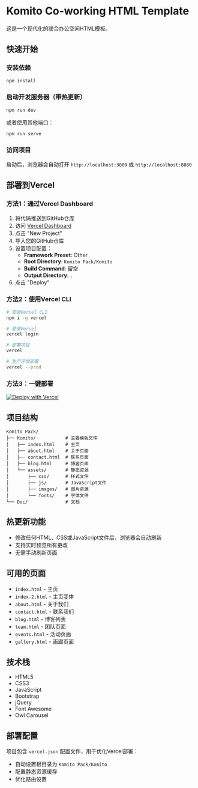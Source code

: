 # Komito Co-working HTML Template

这是一个现代化的联合办公空间HTML模板。

## 快速开始

### 安装依赖
```bash
npm install
```

### 启动开发服务器（带热更新）
```bash
npm run dev
```

或者使用其他端口：
```bash
npm run serve
```

### 访问项目
启动后，浏览器会自动打开 `http://localhost:3000` 或 `http://localhost:8080`

## 部署到Vercel

### 方法1：通过Vercel Dashboard
1. 将代码推送到GitHub仓库
2. 访问 [Vercel Dashboard](https://vercel.com/dashboard)
3. 点击 "New Project"
4. 导入您的GitHub仓库
5. 设置项目配置：
   - **Framework Preset**: Other
   - **Root Directory**: `Komito Pack/Komito`
   - **Build Command**: 留空
   - **Output Directory**: `.`
6. 点击 "Deploy"

### 方法2：使用Vercel CLI
```bash
# 安装Vercel CLI
npm i -g vercel

# 登录Vercel
vercel login

# 部署项目
vercel

# 生产环境部署
vercel --prod
```

### 方法3：一键部署
[![Deploy with Vercel](https://vercel.com/button)](https://vercel.com/new/clone?repository-url=https://github.com/eileenchen710/ninthresources.git&project-name=komito-co-working-template&root-directory=Komito%20Pack/Komito)

## 项目结构

```
Komito Pack/
├── Komito/           # 主要模板文件
│   ├── index.html    # 主页
│   ├── about.html    # 关于页面
│   ├── contact.html  # 联系页面
│   ├── blog.html     # 博客页面
│   └── assets/       # 静态资源
│       ├── css/      # 样式文件
│       ├── js/       # JavaScript文件
│       ├── images/   # 图片资源
│       └── fonts/    # 字体文件
└── Doc/              # 文档
```

## 热更新功能

- 修改任何HTML、CSS或JavaScript文件后，浏览器会自动刷新
- 支持实时预览所有更改
- 无需手动刷新页面

## 可用的页面

- `index.html` - 主页
- `index-2.html` - 主页变体
- `about.html` - 关于我们
- `contact.html` - 联系我们
- `blog.html` - 博客列表
- `team.html` - 团队页面
- `events.html` - 活动页面
- `gallery.html` - 画廊页面

## 技术栈

- HTML5
- CSS3
- JavaScript
- Bootstrap
- jQuery
- Font Awesome
- Owl Carousel

## 部署配置

项目包含 `vercel.json` 配置文件，用于优化Vercel部署：
- 自动设置根目录为 `Komito Pack/Komito`
- 配置静态资源缓存
- 优化路由设置 